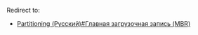 Redirect to:

*   [Partitioning (Русский)#Главная загрузочная запись (MBR)](/index.php/Partitioning_(%D0%A0%D1%83%D1%81%D1%81%D0%BA%D0%B8%D0%B9)#.D0.93.D0.BB.D0.B0.D0.B2.D0.BD.D0.B0.D1.8F_.D0.B7.D0.B0.D0.B3.D1.80.D1.83.D0.B7.D0.BE.D1.87.D0.BD.D0.B0.D1.8F_.D0.B7.D0.B0.D0.BF.D0.B8.D1.81.D1.8C_.28MBR.29 "Partitioning (Русский)")